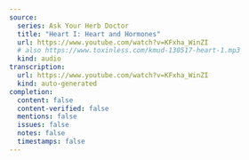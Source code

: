 ```yaml
---
source:
  series: Ask Your Herb Doctor
  title: "Heart I: Heart and Hormones"
  url: https://www.youtube.com/watch?v=KFxha_WinZI
  # also https://www.toxinless.com/kmud-130517-heart-1.mp3
  kind: audio
transcription:
  url: https://www.youtube.com/watch?v=KFxha_WinZI
  kind: auto-generated
completion:
  content: false
  content-verified: false
  mentions: false
  issues: false
  notes: false
  timestamps: false
---
```

